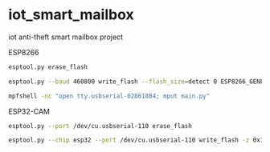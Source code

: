 # iot_smart_mailbox
iot anti-theft smart mailbox project

ESP8266
```bash
esptool.py erase_flash
```
```bash
esptool.py --baud 460800 write_flash --flash_size=detect 0 ESP8266_GENERIC-20230426-v1.20.0.bin
```
```bash
mpfshell -nc "open tty.usbserial-028618B4; mput main.py"
```


ESP32-CAM
```bash
esptool.py --port /dev/cu.usbserial-110 erase_flash
```

```bash
esptool.py --chip esp32 --port /dev/cu.usbserial-110 write_flash -z 0x1000 ESP32_GENERIC-20231005-v1.21.0.bin
```

```bash

```
